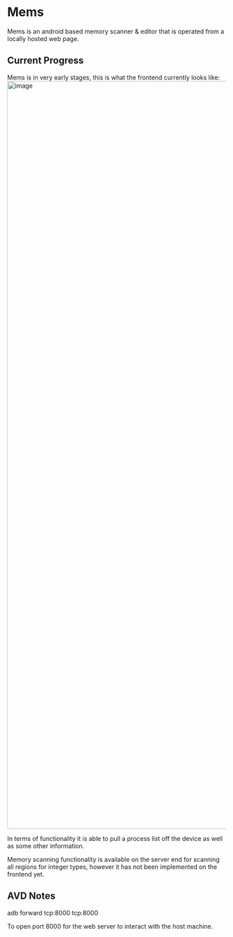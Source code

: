 # Mems

Mems is an android based memory scanner & editor that is operated from a locally hosted web page.

## Current Progress

Mems is in very early stages, this is what the frontend currently looks like:
<img width="1721" alt="image" src="https://github.com/0danny/mems/assets/14921414/bfaed99c-14ac-4958-97fb-dba3e172175f">

In terms of functionality it is able to pull a process list off the device as well as some other information.

Memory scanning functionality is available on the server end for scanning all regions for integer types, however it has not been implemented on the frontend yet.


## AVD Notes

adb forward tcp:8000 tcp:8000

To open port 8000 for the web server to interact with the host machine.
